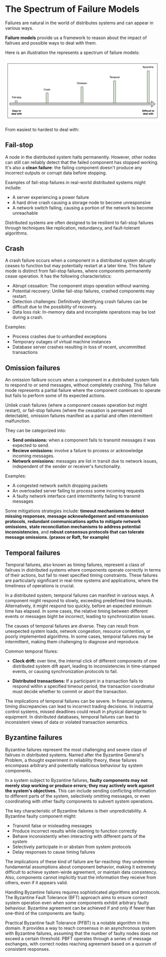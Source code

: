 # The Spectrum of Failure Models

Failures are natural in the world of distributes systems and can appear in various ways.

**Failure models** provide us a framework to reason about the impact of failrues and possible ways to deal with them.

Here is an illustration the represents a spectrum of failure models:

![](2024-09-26-08-43-45.png)

From easiest to hardest to deal with:

## Fail-stop

A node in the distributed system halts permanently. However, other nodes can still can reliably detect that the failed component has stopped working. It's also a **clean failure**: the failing component doesn't produce any incorrect outputs or corrupt data before stopping.

Examples of fail-stop failures in real-world distributed systems might include:

- A server experiencing a power failure
- A hard drive crash causing a storage node to become unresponsive
- A network switch failing, causing a portion of the network to become unreachable

Distributed systems are often designed to be resilient to fail-stop failures through techniques like replication, redundancy, and fault-tolerant algorithms.

## Crash

A crash failure occurs when a component in a distributed system abruptly ceases to function but may potentially restart at a later time. This failure mode is distinct from fail-stop failures, where components permanently cease operation. It has the following characteristics:

- Abrupt cessation: The component stops operation without warning.
- Potential recovery: Unlike fail-stop failures, crashed components may restart.
- Detection challenges: Definitively identifying crash failures can be difficult due to the possibility of recovery.
- Data loss risk: In-memory data and incomplete operations may be lost during a crash.

Examples:

- Process crashes due to unhandled exceptions
- Temporary outages of virtual machine instances
- Database server crashes resulting in loss of recent, uncommitted transactions

## Omission failures

An omission failkure occurs when a component in a distributed system fails to respond to or send messages, without completely crashing. This failure mode represents a partial failure where the component continues to operate but fails to perform some of its expected actions.

Unliek crash failures (where a component ceases operation but might restart), or fail-stop failures (where the cessation is permanent and detectable), omission failures manifest as a partial and often intermittent malfunction.

They can be categorized into:

- **Send omissions:** when a component fails to transmit messages it was expected to send.
- **Recieve omissions:** involve a failure to prcoess or acknowledge incoming messages.
- **Network omissions:** messages are list in transit due to network issues, independent of the sender or receiver's functionality.

Examples:

- A congested network switch dropping packets
- An overloaded server failing to process some incoming requests
- A faulty network interface card intermittently failing to transmit messages

Some mitigations strategies include: **timeout mechanisms to detect missing responses**, **message acknowledgement and retransmission protocols**, **redundant communications apths to mitigate network omissions**, **state reconciliation mechanisms to address potential inconsistencies**, and **robust consensus protocols that can tolerate message omissions. (praxos or Raft, for example)**

## Temporal failures

Temporal failures, also known as timing failures, represent a class of failrues in distributed systems where components operate correctly in terms of their actions, but fail to meet specified timing constraints. These failures are particularly significant in real-time systems and applications, where the timeliness of operations is crucial.

In a distributed system, temporal failures can manifest in various ways. A component might respond to slowly, exceeding predefined time bounds. Alternatively, it might respond too quickly, before an expected minimum time has elapsed. In some cases, the relative timing between different events or messages bight be incorrect, leading to synchronization issues.

The causes of temporal failures are diverse. They can result from unexpected system loads, network congestion, resource contention, or poorly implemented algorithms. In some cases, temporal failures may be intermittent, making them challenging to diagnose and reproduce.

Common temporal filures:

- **Clock drift:** over time, the internal click of different components of one distributed system dift apart, leading to inconsistencies in time-stamped events, or causing synchronization protocols to fail.

- **Distributed transactions:**  If a participant in a transaction fails to respond within a specified timeout period, the transaction coordinator must decide whether to commit or abort the transaction. 

The implications of temporal failures can be severe. In financial systems, timing discrepancies can lead to incorrect trading decisions. In industrial control systems, missed deadlines could result in physical damage to equipment. In distributed databases, temporal failures can lead to inconsistent views of data or violated transaction semantics.

## Byzantine failures

Byzantine failures represent the most challenging and severe class of failrues in distributed systems. Named after the Byzantine General's Problem, a thought experiment in reliability theory, these failures encompass arbitrary and potentially malicious behaviour by system components.

In a system subject to Byzantine failures, **faulty components may not merely stop working or produce errors; they may actively work agaisnt the system's objectives.** This can include sending conflicting information to different parts of the system, selectively omitting messages, or even coordinating with other faulty components to subvert system operations.

The key characteristic of Byzantine failures is their unpredictability. A Byzantine faulty component might:

- Transmit false or misleading messages
- Produce incorrect results while claiming to function correctly
- Behave inconsistently when interacting with different parts of the system
- Selectively participate in or abstain from system protocols
- Delay responses to cause timing failures

The implications of these kind of failure are far-reaching: they undermine fundamental assumptions about component behavior, making it extremely difficult to achieve system-wirde agreement, or maintain data consistency. Also, components cannot implicitly trust the information they receive from others, even if it appears valid.

Handling Byzantine failures requires sophisticated algorithms and protocols. The Byzantine Fault Tolerance (BFT) approach aims to ensure correct system operation even when some components exhibit arbitrary faulty behaviour. Byzantine agreement can be achieved if and only if fewer than one-third of the components are faulty.

Practical Byzantine fault Tolerance (PFBT) is a notable algorithm in this domain. It provides a way to reach consensus in an asynchronous system with Byzantine failures, assuming that the number of faulty nodes does not exceed a certain threshold. PBFT operates through a series of message exchanges, with correct nodes reaching agreement based on a quorum of consistent responses.